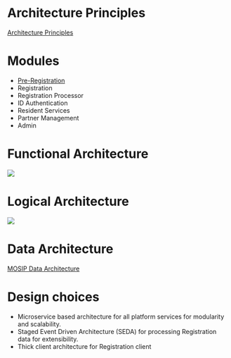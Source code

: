 # Architecture Principles
[Architecture Principles](MOSIP-Architecture-Principles)

# Modules
* [Pre-Registration](Pre-Registration)
* Registration
* Registration Processor
* ID Authentication
* Resident Services
* Partner Management
* Admin

# Functional Architecture
![](_images/arch_diagrams/MOSIP_functional_architecture.png)

# Logical Architecture
![](_images/arch_diagrams/MOSIP_logical_architecture_v0.1.png)

# Data Architecture
[MOSIP Data Architecture](https://github.com/mosip/documentation/wiki/MOSIP-Data-Architecture)

# Design choices
* Microservice based architecture for all platform services for modularity and scalability.
* Staged Event Driven Architecture (SEDA) for processing Registration data for extensibility.
* Thick client architecture for Registration client
